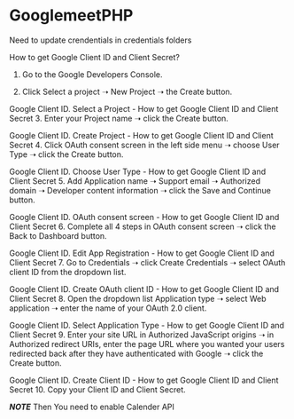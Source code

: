 # GooglemeetPHP


Need to update crendentials in credentials folders

How to get Google Client ID and Client Secret?
1. Go to the Google Developers Console.

2. Click Select a project ➝ New Project ➝ the Create button.

Google Client ID. Select a Project - How to get Google Client ID and Client Secret
3. Enter your Project name ➝ click the Create button.

Google Client ID. Create Project - How to get Google Client ID and Client Secret
4. Click OAuth consent screen in the left side menu ➝ choose User Type ➝ click the Create button.

Google Client ID. Choose User Type - How to get Google Client ID and Client Secret
5. Add Application name ➝ Support email ➝ Authorized domain ➝ Developer content information ➝ click the Save and Continue button.

Google Client ID. OAuth consent screen - How to get Google Client ID and Client Secret
6. Complete all 4 steps in OAuth consent screen ➝ click the Back to Dashboard button.

Google Client ID. Edit App Registration - How to get Google Client ID and Client Secret
7. Go to Credentials ➝ click Create Credentials ➝ select OAuth client ID from the dropdown list.

Google Client ID. Create OAuth client ID - How to get Google Client ID and Client Secret
8. Open the dropdown list Application type ➝ select Web application ➝ enter the name of your OAuth 2.0 client.

Google Client ID. Select Application Type - How to get Google Client ID and Client Secret
9. Enter your site URL in Authorized JavaScript origins ➝ in Authorized redirect URIs, enter the page URL where you wanted your users redirected back after they have authenticated with Google ➝ click the Create button.

Google Client ID. Create Client ID - How to get Google Client ID and Client Secret
10. Copy your Client ID and Client Secret.


*****NOTE*****
Then You need to enable Calender API
